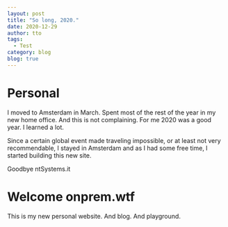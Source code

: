 ```yaml
---
layout: post
title: "So long, 2020."
date: 2020-12-29
author: tto
tags:
  - Test
category: blog
blog: true
---
```



# Personal

I moved to Amsterdam in March. Spent most of the rest of the year in my new home office. And this is not complaining. For me 2020 was a good year. I learned a lot. 

Since a certain global event made traveling impossible, or at least not very recommendable, I stayed in Amsterdam and as I had some free time, I started building this new site.

Goodbye ntSystems.it

# Welcome onprem.wtf

This is my new personal website. And blog. And playground. 